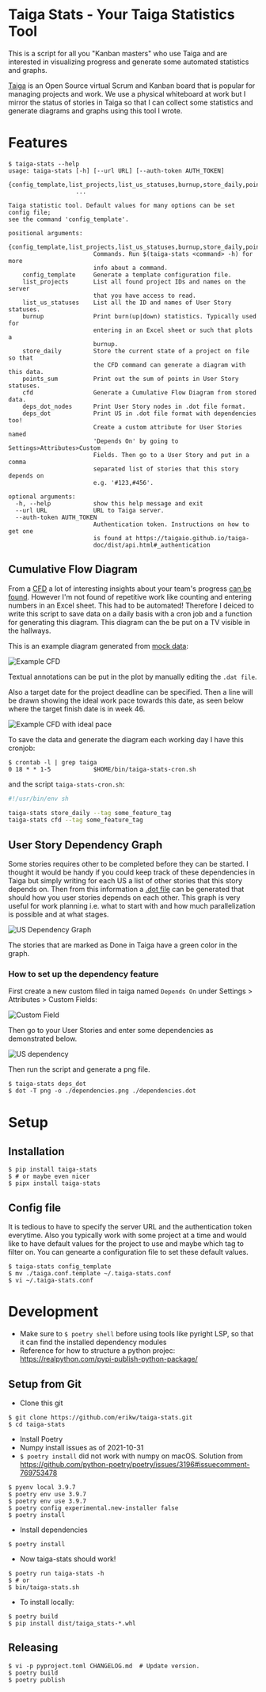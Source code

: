 # Taiga Stats - Your Taiga Statistics Tool

This is a script for all you "Kanban masters" who use Taiga and are interested in visualizing progress and generate some automated statistics and graphs.

[Taiga](https://taiga.io/) is an Open Source virtual Scrum and Kanban board that is popular for managing projects and work. We use a physical whiteboard at work but I mirror the status of stories in Taiga so that I can collect some statistics and generate diagrams and graphs using this tool I wrote.

# Features

```console
$ taiga-stats --help
usage: taiga-stats [-h] [--url URL] [--auth-token AUTH_TOKEN]
                   {config_template,list_projects,list_us_statuses,burnup,store_daily,points_sum,cfd,deps_dot_nodes,deps_dot}
                   ...

Taiga statistic tool. Default values for many options can be set config file;
see the command 'config_template'.

positional arguments:
  {config_template,list_projects,list_us_statuses,burnup,store_daily,points_sum,cfd,deps_dot_nodes,deps_dot}
                        Commands. Run $(taiga-stats <command> -h) for more
                        info about a command.
    config_template     Generate a template configuration file.
    list_projects       List all found project IDs and names on the server
                        that you have access to read.
    list_us_statuses    List all the ID and names of User Story statuses.
    burnup              Print burn(up|down) statistics. Typically used for
                        entering in an Excel sheet or such that plots a
                        burnup.
    store_daily         Store the current state of a project on file so that
                        the CFD command can generate a diagram with this data.
    points_sum          Print out the sum of points in User Story statuses.
    cfd                 Generate a Cumulative Flow Diagram from stored data.
    deps_dot_nodes      Print User Story nodes in .dot file format.
    deps_dot            Print US in .dot file format with dependencies too!
                        Create a custom attribute for User Stories named
                        'Depends On' by going to Settings>Attributes>Custom
                        Fields. Then go to a User Story and put in a comma
                        separated list of stories that this story depends on
                        e.g. '#123,#456'.

optional arguments:
  -h, --help            show this help message and exit
  --url URL             URL to Taiga server.
  --auth-token AUTH_TOKEN
                        Authentication token. Instructions on how to get one
                        is found at https://taigaio.github.io/taiga-
                        doc/dist/api.html#_authentication
```

## Cumulative Flow Diagram

From a [CFD](http://brodzinski.com/2013/07/cumulative-flow-diagram.html) a lot of interesting insights about your team's progress [can be found](http://paulklipp.com/images/Interpreting_a_Cumulative_Flow_Diagram.jpg). However I'm not found of repetitive work like counting and entering numbers in an Excel sheet. This had to be automated! Therefore I deiced to write this script to save data on a daily basis with a cron job and a function for generating this diagram. This diagram can the be put on a TV visible in the hallways.


This is an example diagram generated from [mock data](sample_data/cfd_example.dat):

![Example CFD](img/cfd_example.png)

Textual annotations can be put in the plot by manually editing the `.dat file`.


Also a target date for the project deadline can be specified. Then a line will be drawn showing the ideal work pace towards this date, as seen below where the target finish date is in week 46.

![Example CFD with ideal pace](img/cfd_example_ideal_pace.png)


To save the data and generate the diagram each working day I have this cronjob:

```console
$ crontab -l | grep taiga
0 18 * * 1-5            $HOME/bin/taiga-stats-cron.sh
```

and the script `taiga-stats-cron.sh`:

```bash
#!/usr/bin/env sh

taiga-stats store_daily --tag some_feature_tag
taiga-stats cfd --tag some_feature_tag
```

## User Story Dependency Graph

Some stories requires other to be completed before they can be started. I thought it would be handy if you could keep track of these dependencies in Taiga but simply writing for each US a list of other stories that this story depends on. Then from this information a [.dot file](sample_data/dependencies_example.dot) can be generated that should how you user stories depends on each other. This graph is very useful for work planning i.e. what to start with and how much parallelization is possible and at what stages.

![US Dependency Graph](img/dependencies_example.png)

The stories that are marked as Done in Taiga have a green color in the graph.


### How to set up the dependency feature

First create a new custom filed in taiga named `Depends On` under Settings > Attributes > Custom Fields:

![Custom Field](img/taiga_custom_field.png)


Then go to your User Stories and enter some dependencies as demonstrated below.

![US dependency](img/us_depends_on.png)


Then run the script and generate a png file.


```console
$ taiga-stats deps_dot
$ dot -T png -o ./dependencies.png ./dependencies.dot
```


# Setup

## Installation
```console
$ pip install taiga-stats
$ # or maybe even nicer
$ pipx install taiga-stats
```


## Config file
It is tedious to have to specify the server URL and the authentication token everytime. Also you typically work with some project at a time and would like to have default values for the project to use and maybe which tag to filter on. You can genearte a configuration file to set these default values.

```console
$ taiga-stats config_template
$ mv ./taiga.conf.template ~/.taiga-stats.conf
$ vi ~/.taiga-stats.conf
```


# Development
* Make sure to `$ poetry shell` before using tools like pyright LSP, so that it can find the installed dependency modules
* Reference for how to structure a python projec: https://realpython.com/pypi-publish-python-package/

## Setup from Git
* Clone this git
```console
$ git clone https://github.com/erikw/taiga-stats.git
$ cd taiga-stats
```
* Install Poetry
* Numpy install issues as of 2021-10-31
* `$ poetry install` did not work with numpy on macOS. Solution from https://github.com/python-poetry/poetry/issues/3196#issuecomment-769753478
```console
$ pyenv local 3.9.7
$ poetry env use 3.9.7
$ poetry env use 3.9.7
$ poetry config experimental.new-installer false
$ poetry install
```

* Install dependencies
```console
$ poetry install
```
* Now taiga-stats should work!
```console
$ poetry run taiga-stats -h
$ # or
$ bin/taiga-stats.sh
```
* To install locally:
```console
$ poetry build
$ pip install dist/taiga_stats-*.whl
```


## Releasing
```console
$ vi -p pyproject.toml CHANGELOG.md  # Update version.
$ poetry build
$ poetry publish
```
